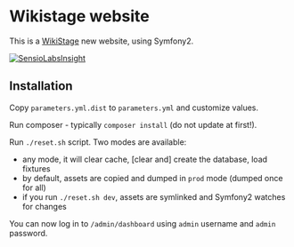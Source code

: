 Wikistage website
=================

This is a [WikiStage](http://wikistage.org) new website, using Symfony2.

[![SensioLabsInsight](https://insight.sensiolabs.com/projects/568dbc28-a81c-4a1a-8931-5c45a7d733be/big.png)](https://insight.sensiolabs.com/projects/568dbc28-a81c-4a1a-8931-5c45a7d733be)

Installation
------------

Copy ``parameters.yml.dist`` to ``parameters.yml`` and customize values.

Run composer - typically ``composer install`` (do not update at first!).

Run ``./reset.sh`` script.
Two modes are available:

 * any mode, it will clear cache, [clear and] create the database, load fixtures
 * by default, assets are copied and dumped in ``prod`` mode (dumped once for all)
 * if you run ``./reset.sh dev``, assets are symlinked and Symfony2 watches for changes

You can now log in to ``/admin/dashboard`` using ``admin`` username and ``admin`` password.
